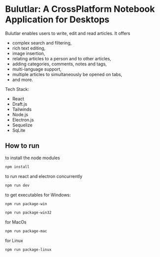# Bulutlar: A CrossPlatform Notebook Application for Desktops

Bulutlar enables users to write, edit and read articles. It offers 
- complex search and filtering,
- rich text editing,
- image insertion,
- relating articles to a person and to other articles,
- adding categories, comments, notes and tags,
- multi-language support,
- multiple articles to simultaneously be opened on tabs,
- and more.

Tech Stack:
- React
- Draft.js
- Tailwinds
- Node.js
- Electron.js
- Sequelize
- SqLite

## How to run
to install the node modules
``` bash
npm install
```
to run react and electron concurrently
``` bash
npm run dev
```
to get executables
for Windows:
``` bash
npm run package-win
```

``` bash
npm run package-win32
```

for MacOs
``` bash
npm run package-mac
```

for Linux
``` bash
npm run package-linux
```
